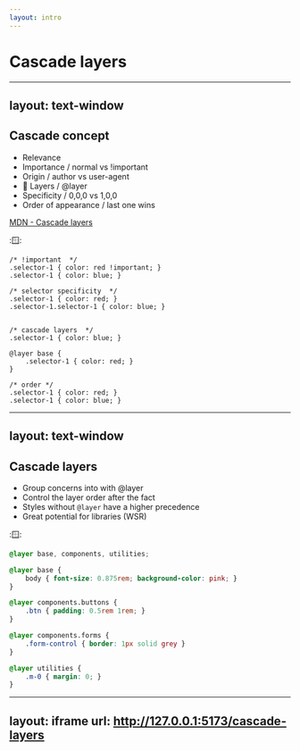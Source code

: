 ```yaml
---
layout: intro
---
```


# Cascade layers

<SupportedBrowsers url="https://developer.mozilla.org/en-US/docs/Web/CSS/@layer" chrome=99 edge=99 firefox=97 safari=15.4 />

---
layout: text-window
---

## Cascade concept

- Relevance
- Importance / normal vs !important
- Origin / author vs user-agent
- 🥐 Layers / @layer
- Specificity / 0,0,0 vs 1,0,0
- Order of appearance / last one wins

[MDN - Cascade layers](https://developer.mozilla.org/en-US/docs/Learn/CSS/Building_blocks/Cascade_layers)

::window::

```css{1-3|5-7|9-16|17-19}
/* !important  */
.selector-1 { color: red !important; }
.selector-1 { color: blue; }

/* selector specificity  */
.selector-1 { color: red; }
.selector-1.selector-1 { color: blue; }


/* cascade layers  */
.selector-1 { color: blue; }

@layer base {
	.selector-1 { color: red; }
}

/* order */
.selector-1 { color: red; }
.selector-1 { color: blue; }
```

<!--
Cascade layers are most relevant when you're working with CSS from multiple sources, when there are conflicting CSS selectors and competing specificities, or when you're considering using !important.

The C in CSS stands for "Cascading". It is the method by which styles cascade together. The user agent goes through several, very clearly-defined steps to determine the values that get assigned to every property for every element. We will briefly list these steps here and then dig deeper into step 4, cascade layers, which is what you came here to learn:



- Relevance: Find all the declaration blocks with a selector match for each element.
- Importance: Sort rules based on if they are normal or important. Important styles are those that have the `!important` flag set.
- Origin: Within each of the two importance buckets, sort rules by author, user, or user-agent origin.
- Layers: Within each of the six origin importance bucket, sort by cascade layer. The layer order for normal declarations is from first layer created to last, followed by unlayered normal styles. This order is inverted for important styles, with unlayered important styles having the lowest precedence.
- Specificity: For competing styles in the origin layer with precedence, sort declarations by specificity.
- Order of appearance: When two selectors in the origin layer with precedence have the same specificity, the property value from the last declared selector with the highest specificity wins.
 -->

---
layout: text-window
---

## Cascade layers

- Group concerns into with @layer
- Control the layer order after the fact
- Styles without `@layer` have a higher precedence 
- Great potential for libraries (WSR)

::window::

```css {all|1}
@layer base, components, utilities;

@layer base {
	body { font-size: 0.875rem; background-color: pink; }
}

@layer components.buttons {
	.btn { padding: 0.5rem 1rem; }
}

@layer components.forms {
	.form-control { border: 1px solid grey }
}

@layer utilities {
	.m-0 { margin: 0; }
}
```

---
layout: iframe
url: http://127.0.0.1:5173/cascade-layers
---